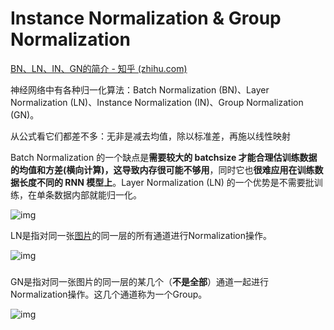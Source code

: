 # Instance Normalization & Group Normalization

[BN、LN、IN、GN的简介 - 知乎 (zhihu.com)](https://zhuanlan.zhihu.com/p/91965772)

神经网络中有各种归一化算法：Batch Normalization (BN)、Layer Normalization (LN)、Instance Normalization (IN)、Group Normalization (GN)。

从公式看它们都差不多：无非是减去均值，除以标准差，再施以线性映射

Batch Normalization 的一个缺点是**需要较大的 batchsize 才能合理估训练数据的均值和方差(横向计算)，这导致内存很可能不够用**，同时它也**很难应用在训练数据长度不同的 RNN 模型上**。Layer Normalization (LN) 的一个优势是不需要批训练，在单条数据内部就能归一化。

![img](https://pic2.zhimg.com/80/v2-24779aaa6b8fde97e5e19bbda99f3775_1440w.webp)



LN是指对同一张[图片](https://www.zhihu.com/search?q=图片&search_source=Entity&hybrid_search_source=Entity&hybrid_search_extra={"sourceType"%3A"answer"%2C"sourceId"%3A607608890})的同一层的所有通道进行Normalization操作。

![img](https://picx.zhimg.com/80/v2-f8df6b9a4c8b4d39a3521f3738a9dff4_1440w.webp?source=1940ef5c)

### 

GN是指对同一张图片的同一层的某几个（**不是全部**）通道一起进行Normalization操作。这几个通道称为一个Group。

![img](https://pica.zhimg.com/80/v2-4d4320b6e285c108f8e11bea650a3d32_1440w.webp?source=1940ef5c)





